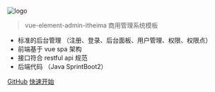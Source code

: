 ![logo](https://wpimg.wallstcn.com/98d033e6-8da0-49b5-afe6-f491f4cd3348.png ':no-zoom')

> vue-element-admin-itheima 商用管理系统模板

- 标准的后台管理 （注册、登录、后台面板、用户管理、权限、权限点）
- 前端基于 vue spa 架构
- 接口符合 restful api 规范
- 后端代码 （Java SprintBoot2）

[GitHub](https://github.com/itheima2017/vue-element-admin-itheima ":target=_blank")
[快速开始](zh-cn/README.md)

<!-- ![color](#00b887) -->
